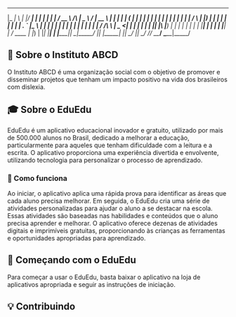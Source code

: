   _____ _   _  _____ _______ _____ _______ _    _ _______ ____               ____   _____ _____  
 |_   _| \ | |/ ____|__   __|_   _|__   __| |  | |__   __/ __ \        /\   |  _ \ / ____|  __ \ 
   | | |  \| | (___    | |    | |    | |  | |  | |  | | | |  | |      /  \  | |_) | |    | |  | |
   | | | . ` |\___ \   | |    | |    | |  | |  | |  | | | |  | |     / /\ \ |  _ <| |    | |  | |
  _| |_| |\  |____) |  | |   _| |_   | |  | |__| |  | | | |__| |    / ____ \| |_) | |____| |__| |
 |_____|_| \_|_____/   |_|  |_____|  |_|   \____/   |_|  \____/    /_/    \_\____/ \_____|_____/ 
                                                                                                 

## 📖 Sobre o Instituto ABCD

O Instituto ABCD é uma organização social com o objetivo de promover e disseminar projetos que tenham um impacto positivo na vida dos brasileiros com dislexia.

## 🎓 Sobre o EduEdu

EduEdu é um aplicativo educacional inovador e gratuito, utilizado por mais de 500.000 alunos no Brasil, dedicado a melhorar a educação, particularmente para aqueles que tenham dificuldade com a leitura e a escrita. O aplicativo proporciona uma experiência divertida e envolvente, utilizando tecnologia para personalizar o processo de aprendizado.

### 🧩 Como funciona

Ao iniciar, o aplicativo aplica uma rápida prova para identificar as áreas que cada aluno precisa melhorar. Em seguida, o EduEdu cria uma série de atividades personalizadas para ajudar o aluno a se destacar na escola. Essas atividades são baseadas nas habilidades e conteúdos que o aluno precisa aprender e melhorar. O aplicativo oferece dezenas de atividades digitais e imprimíveis gratuitas, proporcionando às crianças as ferramentas e oportunidades apropriadas para aprendizado.

## 🚀 Começando com o EduEdu

Para começar a usar o EduEdu, basta baixar o aplicativo na loja de aplicativos apropriada e seguir as instruções de iniciação.

## 💡 Contribuindo
